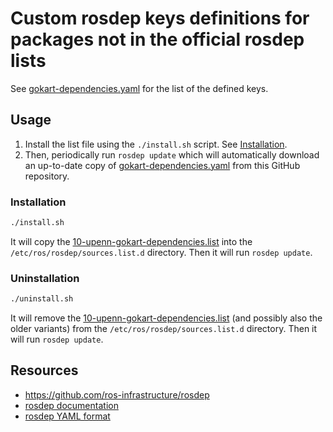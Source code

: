 # Custom rosdep keys definitions for packages not in the official rosdep lists

See [gokart-dependencies.yaml](./gokart-dependencies.yaml) for the list of the defined keys.


## Usage

1. Install the list file using the `./install.sh` script. See [Installation](#installation).
2. Then, periodically run `rosdep update` which will automatically download an up-to-date copy
   of [gokart-dependencies.yaml](./gokart-dependencies.yaml) from this GitHub repository.


### Installation

```bash
./install.sh
```

It will copy the [10-upenn-gokart-dependencies.list](./10-upenn-gokart-dependencies.list) into
the `/etc/ros/rosdep/sources.list.d` directory. Then it will run `rosdep update`.


### Uninstallation

```bash
./uninstall.sh
```

It will remove the [10-upenn-gokart-dependencies.list](./10-upenn-gokart-dependencies.list) (and possibly also the older
variants) from the `/etc/ros/rosdep/sources.list.d` directory. Then it will run `rosdep update`.


## Resources

* https://github.com/ros-infrastructure/rosdep
* [rosdep documentation](http://docs.ros.org/en/independent/api/rosdep/html/)
* [rosdep YAML format](http://docs.ros.org/en/independent/api/rosdep/html/rosdep_yaml_format.html)
